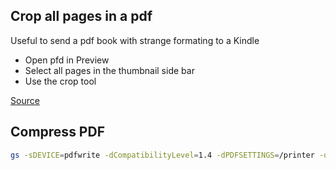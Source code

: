 ## Crop all pages in a pdf

Useful to send a pdf book with strange formating to a Kindle

* Open pfd in Preview
* Select all pages in the thumbnail side bar
* Use the crop tool

[Source ](http://www.techademic.co/blog/2015/8/cropping-multiple-pdf-pages-in-previewapp)

## Compress PDF

```bash
gs -sDEVICE=pdfwrite -dCompatibilityLevel=1.4 -dPDFSETTINGS=/printer -dNOPAUSE -dQUIET -dBATCH -sOutputFile=output.pdf input.pdf
````